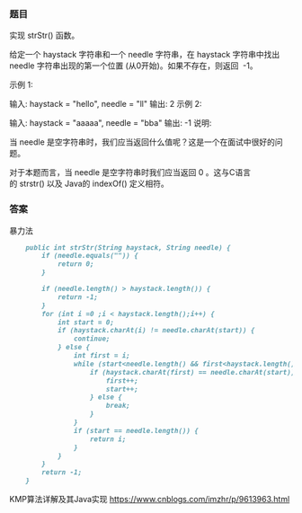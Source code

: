 ### 题目
实现 strStr() 函数。

给定一个 haystack 字符串和一个 needle 字符串，在 haystack 字符串中找出 needle 字符串出现的第一个位置 (从0开始)。如果不存在，则返回  -1。

示例 1:

输入: haystack = "hello", needle = "ll"
输出: 2
示例 2:

输入: haystack = "aaaaa", needle = "bba"
输出: -1
说明:

当 needle 是空字符串时，我们应当返回什么值呢？这是一个在面试中很好的问题。

对于本题而言，当 needle 是空字符串时我们应当返回 0 。这与C语言的 strstr() 以及 Java的 indexOf() 定义相符。
### 答案
暴力法
```markdown
    public int strStr(String haystack, String needle) {
        if (needle.equals("")) {
            return 0;
        }

        if (needle.length() > haystack.length()) {
            return -1;
        }
        for (int i =0 ;i < haystack.length();i++) {
            int start = 0;
            if (haystack.charAt(i) != needle.charAt(start)) {
                continue;
            } else {
                int first = i;
                while (start<needle.length() && first<haystack.length()) {
                    if (haystack.charAt(first) == needle.charAt(start)) {
                        first++;
                        start++;
                    } else {
                        break;
                    }
                }
                if (start == needle.length()) {
                    return i;
                }
            }
        }
        return -1;
    }
```
KMP算法详解及其Java实现
https://www.cnblogs.com/imzhr/p/9613963.html
```markdown     

```